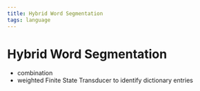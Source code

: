 ```yaml
---
title: Hybrid Word Segmentation
tags: language
---
```


# Hybrid Word Segmentation
- combination
- weighted Finite State Transducer to identify dictionary entries


































